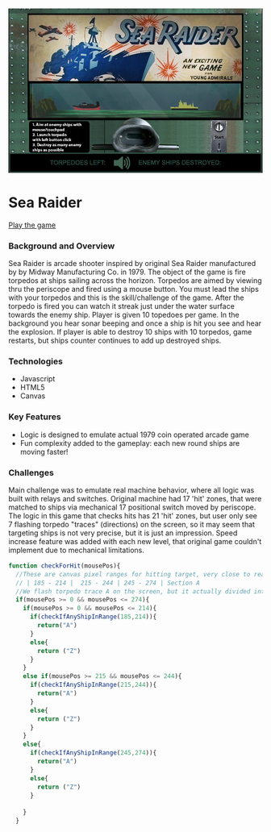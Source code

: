 
![Screenshot](https://github.com/clustermass/sea-raider/blob/master/screen.png)

# Sea Raider
 [Play the game](https://clustermass.github.io/sea-raider/)

### Background and Overview

Sea Raider is arcade shooter inspired by original Sea Raider manufactured by by Midway Manufacturing Co. in 1979.
The object of the game is fire torpedos at ships sailing across the horizon. Torpedos are aimed by viewing thru the periscope and fired using a mouse button. You must lead the ships with your torpedos and this is the skill/challenge of the game. After the torpedo is fired you can watch it streak just under the water surface towards the enemy ship. Player is given 10 topedoes per game. In the background you hear sonar beeping and once a ship is hit you see and hear the explosion. If player is able to destroy 10 ships with 10 torpedos, game restarts, but ships counter continues to add up destroyed ships.

### Technologies

* Javascript
* HTML5
* Canvas

### Key Features

* Logic is designed to emulate actual 1979 coin operated arcade game
* Fun complexity added to the gameplay: each new round ships are moving faster!

### Challenges
Main challenge was to emulate real machine behavior, where all logic was built with relays and switches.
Original machine had 17 'hit' zones, that were matched to ships via mechanical 17 positional switch moved by periscope. The logic in this game that checks hits has 21 'hit' zones, but user only see 7 flashing torpedo "traces" (directions) on the screen, so it may seem that targeting ships is not very precise, but it is just an impression.  Speed increase feature was added with each new level, that original game couldn't implement due to mechanical limitations.

```javascript
function checkForHit(mousePos){
  //These are canvas pixel ranges for hitting target, very close to real machine implementation
  // | 185 - 214 |  215 - 244 | 245 - 274 | Section A
  //We flash torpedo trace A on the screen, but it actually divided into three 'hit' zones under the hood.
  if(mousePos >= 0 && mousePos <= 274){
    if(mousePos >= 0 && mousePos <= 214){
      if(checkIfAnyShipInRange(185,214)){
        return("A")
      }
      else{
        return ("Z")
      }
    }
    else if(mousePos >= 215 && mousePos <= 244){
      if(checkIfAnyShipInRange(215,244)){
        return("A")
      }
      else{
        return ("Z")
      }
    }
    else{
      if(checkIfAnyShipInRange(245,274)){
        return("A")
      }
      else{
        return ("Z")
      }

    }
  }
```
